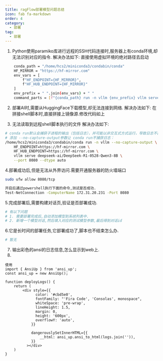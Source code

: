 ```yaml
---
title: ragFlow部署模型问题总结
icon: fab fa-markdown
order: 4
category:
  - 部署
tag:
  - 部署
---
```


1. Python使用paramiko库进行远程的SSH代码连接时,服务器上有conda环境,却无法识别对应的指令.
解决办法如下:
    直接使用虚拟环境的绝对路径去启动
```sh
    conda_path = "/home/hcs2/miniconda3/condabin/conda"
    HF_MIRROR = "https://hf-mirror.com"
    env_vars = [
        f"HF_ENDPOINT={HF_MIRROR}",
        f"HF_HUB_ENDPOINT={HF_MIRROR}"
    ]
    env_prefix = " ".join(env_vars) + " "
    command_parts = [f"{conda_path} run -n vllm {env_prefix} vllm serve {model}"]
```

2. 部署AI时,需要从HuggingFace下载模型,却无法连接到网络.
解决办法如下:
    在拼接shell脚本时,直接拼接上镜像源.修改代码如上

3. 无法读取到远程shell脚本执行的文件
解决办法如下:
```sh
# conda run默认会捕获子进程的输出（包括日志），并可能以非交互式方式运行，导致日志不直接显示在终端。而 conda activate后直接运行命令是在当前 Shell 会话中执行，日志会直接输出。
# 添加 --no-capture-output参数让 conda run不捕获日志：
/home/hcs2/miniconda3/condabin/conda run -n vllm --no-capture-output \
    HF_ENDPOINT=https://hf-mirror.com \
    HF_HUB_ENDPOINT=https://hf-mirror.com \
    vllm serve deepseek-ai/DeepSeek-R1-0528-Qwen3-8B \
    --port 8080 --dtype auto
```

4.部署成功后,但是无法从外界访问.需要开通服务器的防火墙端口
```sh
sudo ufw allow 8080/tcp

开启后通过powershell执行下面的命令,测试是否成功.
Test-NetConnection -ComputerName 172.31.20.231 -Port 8080
```

5.完成部署后,需要构建对话页,验证是否部署成功.
```py
# 有以下问题
# 1. 需要部署完成后,自动添加模型到系统列表中.
# 2. 新增一个模型对话,然后填入对应的测试模型参数,最后得到对话id
```

6.它是长时间的部署任务,它部署成功了,脚本也不结束怎么办.
```sh
# 暂无
```

7. 输出彩色的ansi的日志信息,怎么显示到web上. 
8. 
```tsx
使用
import { AnsiUp } from 'ansi_up';
const ansi_up = new AnsiUp();

function deployLogs() {
    return (
        <div style={{
              color: '#cbd5e0',
              fontFamily: "'Fira Code', 'Consolas', monospace",
              whiteSpace: 'pre-wrap',
              lineHeight: 1.5,
              margin: 0,
              height: '600px',
              overflowY: 'auto',
            }}

            dangerouslySetInnerHTML={{
                __html: ansi_up.ansi_to_html(logs.join('')),
            }}
          ></div>
    )
}
```




